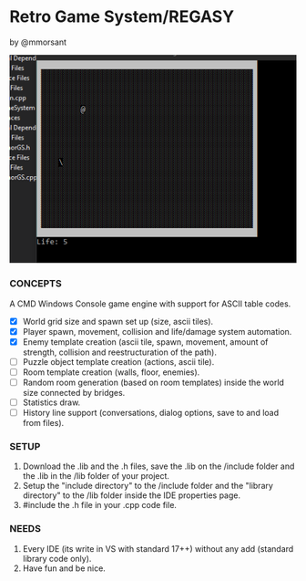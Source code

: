# **Retro Game System/REGASY**
by @mmorsant

![Example Of REGASY](https://github.com/mmorsant/ReGaSy/blob/master/example-REGASY.png)

### **CONCEPTS**
A CMD Windows Console game engine with support for ASCII table codes.
- [x] World grid size and spawn set up (size, ascii tiles).
- [x] Player spawn, movement, collision and life/damage system automation.
- [x] Enemy template creation (ascii tile, spawn, movement, amount of strength, collision and reestructuration of the path).
- [ ] Puzzle object template creation (actions, ascii tile).
- [ ] Room template creation (walls, floor, enemies).
- [ ] Random room generation (based on room templates) inside the world size connected by bridges.
- [ ] Statistics draw.
- [ ] History line support (conversations, dialog options, save to and load from files).

### **SETUP**
1. Download the .lib and the .h files, save the .lib on the /include folder and the .lib in the /lib folder of your project.
2. Setup the "include directory" to the /include folder and the "library directory" to the /lib folder inside the IDE properties page.
3. #include the .h file in your .cpp code file.

### **NEEDS**
1. Every IDE (its write in VS with standard 17++) without any add (standard library code only).
2. Have fun and be nice.
